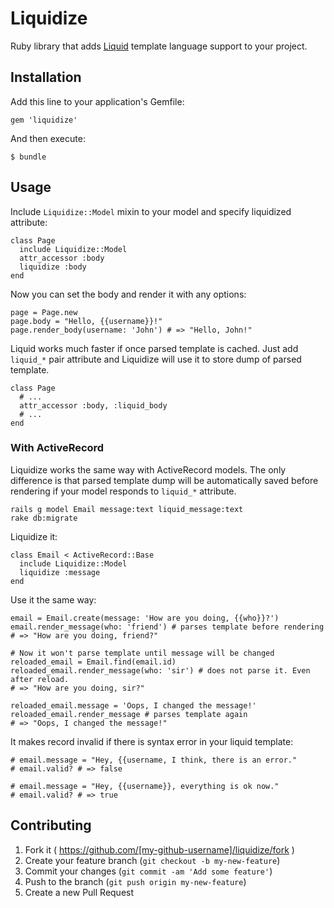 # Liquidize

Ruby library that adds [Liquid](http://liquidmarkup.org) template language support to your project.

## Installation

Add this line to your application's Gemfile:

    gem 'liquidize'

And then execute:

    $ bundle

## Usage

Include `Liquidize::Model` mixin to your model and specify liquidized attribute:

    class Page
      include Liquidize::Model
      attr_accessor :body
      liquidize :body
    end

Now you can set the body and render it with any options:

    page = Page.new
    page.body = "Hello, {{username}}!"
    page.render_body(username: 'John') # => "Hello, John!"

Liquid works much faster if once parsed template is cached. Just add `liquid_*` pair attribute and Liquidize will use it to store dump of parsed template.

    class Page
      # ...
      attr_accessor :body, :liquid_body
      # ...
    end

### With ActiveRecord

Liquidize works the same way with ActiveRecord models. The only difference is that parsed template dump will be automatically saved before rendering if your model responds to `liquid_*` attribute.

    rails g model Email message:text liquid_message:text
    rake db:migrate

Liquidize it:

    class Email < ActiveRecord::Base
      include Liquidize::Model
      liquidize :message
    end

Use it the same way:

    email = Email.create(message: 'How are you doing, {{who}}?')
    email.render_message(who: 'friend') # parses template before rendering
    # => "How are you doing, friend?"

    # Now it won't parse template until message will be changed
    reloaded_email = Email.find(email.id)
    reloaded_email.render_message(who: 'sir') # does not parse it. Even after reload.
    # => "How are you doing, sir?"

    reloaded_email.message = 'Oops, I changed the message!'
    reloaded_email.render_message # parses template again
    # => "Oops, I changed the message!"

It makes record invalid if there is syntax error in your liquid template:

    # email.message = "Hey, {{username, I think, there is an error."
    # email.valid? # => false

    # email.message = "Hey, {{username}}, everything is ok now."
    # email.valid? # => true

## Contributing

1. Fork it ( https://github.com/[my-github-username]/liquidize/fork )
2. Create your feature branch (`git checkout -b my-new-feature`)
3. Commit your changes (`git commit -am 'Add some feature'`)
4. Push to the branch (`git push origin my-new-feature`)
5. Create a new Pull Request
